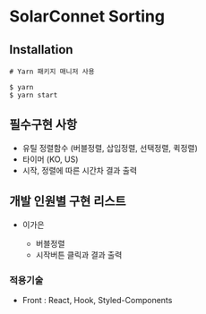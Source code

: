 # SolarConnet Sorting

## Installation

```
# Yarn 패키지 매니저 사용

$ yarn
$ yarn start
```

## 필수구현 사항

- 유틸 정렬함수 (버블정렬, 삽입정렬, 선택정렬, 퀵정렬)
- 타이머 (KO, US)
- 시작, 정렬에 따른 시간차 결과 출력

## 개발 인원별 구현 리스트

- 이가은

  - 버블정렬
  - 시작버튼 클릭과 결과 출력

### 적용기술

- Front : React, Hook, Styled-Components
